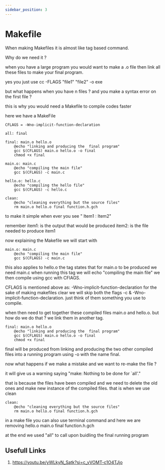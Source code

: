 ```yaml
---
sidebar_position: 3
---
```



# Makefile

When making Makefiles it is almost like tag based command. 

Why do we need it ?

when you have a large program you would want to make a .o file
then link all these files to make your final program. 

yes you just use cc -FLAGS "file1" "file2" -o exe

but what happens when you have n files ? and you make a syntax
error on the first file ? 

this is why you would need a Makefile to compile codes faster

here we have a MakeFile 


```MKG
CFLAGS = -Wno-implicit-function-declaration

all: final

final: main.o hello.o
    @echo "linking and producing the  final program"
    gcc $(CFLAGS) main.o hello.o -o final
    chmod +x final

main.o: main.c
    @echo "compiling the main file"
    gcc $(CFLAGS) -c main.c

hello.o: hello.c
    @echo "compiling the hello file"
    gcc $(CFLAGS) -c hello.c

clean:
    @echo "cleaning everything but the source files"
    rm main.o hello.o final function.h.gch

```

to make it simple when ever you see " Item1 : Item2" 

remember item1: is the output that would be produced
         item2: is the file needed to produce item1

now explaining the Makefile
we will start with

```MKG
main.o: main.c
    @echo "compiling the main file"
    gcc $(CFLAGS) -c main.c
```
this also applies to hello.o the tag states that for main.o to be
produced we need main.c when running this tag we will echo "compiling 
the main file" we then compile using gcc with CFlAGS.

CFLAGS is mentioned above as: -Wno-implicit-function-declaration
for the sake of making makefiles clear we will skip both the flags -c 
& -Wno-implicit-function-declaration. just think of them something you
use to compile. 

when then need to get together these compiled files main.o and hello.o. 
but how do we do that ? we link them in another tag. 

```MKG
final: main.o hello.o
    @echo "linking and producing the  final program"
    gcc $(CFLAGS) main.o hello.o -o final
    chmod +x final
```

final will be produced from linking and producing the two other compiled files
into a running program using -o with the name final. 

now what happens if we make a mistake and we want to re-make the file ?

it will give us a warning saying "make: Nothing to be done for `all'."

that is because the files have been compiled and we need to delete the old ones 
and make new instance of the compiled files. that is when we use clean 

```MKG
clean:
    @echo "cleaning everything but the source files"
    rm main.o hello.o final function.h.gch
```
in a make file you can also use terminal command and here we are removing hello.o
main.o final function.h.gch

at the end we used "all" to call upon buidling the final running program

## Usefull Links

1. https://youtu.be/yWLkyN_Satk?si=c_vVOMT-c1O4TJjo
